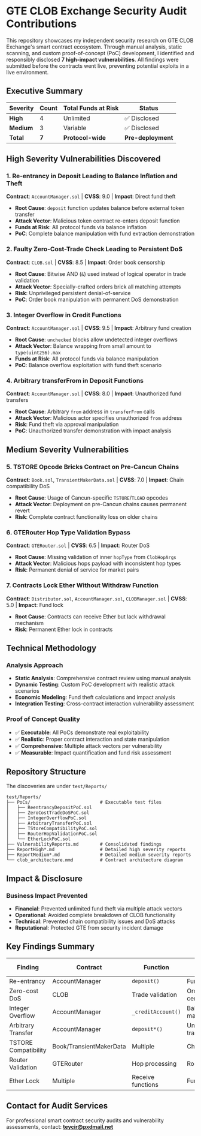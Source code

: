 # GTE CLOB Exchange Security Audit Contributions

This repository showcases my independent security research on GTE CLOB Exchange's smart contract ecosystem. Through manual analysis, static scanning, and custom proof-of-concept (PoC) development, I identified and responsibly disclosed **7 high-impact vulnerabilities**. All findings were submitted before the contracts went live, preventing potential exploits in a live environment.

## Executive Summary

| Severity | Count | Total Funds at Risk | Status |
|----------|-------|-------------------|--------|
| **High** | 4 | Unlimited | ✅ Disclosed |
| **Medium** | 3 | Variable | ✅ Disclosed |
| **Total** | **7** | **Protocol-wide** | **Pre-deployment** |

## High Severity Vulnerabilities Discovered

### 1. Re-entrancy in Deposit Leading to Balance Inflation and Theft
**Contract**: `AccountManager.sol` | **CVSS**: 9.0 | **Impact**: Direct fund theft

- **Root Cause**: `deposit` function updates balance before external token transfer
- **Attack Vector**: Malicious token contract re-enters deposit function
- **Funds at Risk**: All protocol funds via balance inflation
- **PoC**: Complete balance manipulation with fund extraction demonstration

### 2. Faulty Zero-Cost-Trade Check Leading to Persistent DoS
**Contract**: `CLOB.sol` | **CVSS**: 8.5 | **Impact**: Order book censorship

- **Root Cause**: Bitwise AND (`&`) used instead of logical operator in trade validation
- **Attack Vector**: Specially-crafted orders brick all matching attempts
- **Risk**: Unprivileged persistent denial-of-service
- **PoC**: Order book manipulation with permanent DoS demonstration

### 3. Integer Overflow in Credit Functions
**Contract**: `AccountManager.sol` | **CVSS**: 9.5 | **Impact**: Arbitrary fund creation

- **Root Cause**: `unchecked` blocks allow undetected integer overflows
- **Attack Vector**: Balance wrapping from small amount to `type(uint256).max`
- **Funds at Risk**: All protocol funds via balance manipulation
- **PoC**: Balance overflow exploitation with fund theft scenario

### 4. Arbitrary transferFrom in Deposit Functions
**Contract**: `AccountManager.sol` | **CVSS**: 8.0 | **Impact**: Unauthorized fund transfers

- **Root Cause**: Arbitrary `from` address in `transferFrom` calls
- **Attack Vector**: Malicious actor specifies unauthorized `from` address
- **Risk**: Fund theft via approval manipulation
- **PoC**: Unauthorized transfer demonstration with impact analysis

## Medium Severity Vulnerabilities

### 5. TSTORE Opcode Bricks Contract on Pre-Cancun Chains
**Contract**: `Book.sol`, `TransientMakerData.sol` | **CVSS**: 7.0 | **Impact**: Chain compatibility DoS

- **Root Cause**: Usage of Cancun-specific `TSTORE`/`TLOAD` opcodes
- **Attack Vector**: Deployment on pre-Cancun chains causes permanent revert
- **Risk**: Complete contract functionality loss on older chains

### 6. GTERouter Hop Type Validation Bypass
**Contract**: `GTERouter.sol` | **CVSS**: 6.5 | **Impact**: Router DoS

- **Root Cause**: Missing validation of inner `hopType` from `ClobHopArgs`
- **Attack Vector**: Malicious hops payload with inconsistent hop types
- **Risk**: Permanent denial of service for market pairs

### 7. Contracts Lock Ether Without Withdraw Function
**Contract**: `Distributor.sol`, `AccountManager.sol`, `CLOBManager.sol` | **CVSS**: 5.0 | **Impact**: Fund lock

- **Root Cause**: Contracts can receive Ether but lack withdrawal mechanism
- **Risk**: Permanent Ether lock in contracts

## Technical Methodology

### Analysis Approach
- **Static Analysis**: Comprehensive contract review using manual analysis
- **Dynamic Testing**: Custom PoC development with realistic attack scenarios
- **Economic Modeling**: Fund theft calculations and impact analysis
- **Integration Testing**: Cross-contract interaction vulnerability assessment

### Proof of Concept Quality
- ✅ **Executable**: All PoCs demonstrate real exploitability
- ✅ **Realistic**: Proper contract interaction and state manipulation
- ✅ **Comprehensive**: Multiple attack vectors per vulnerability
- ✅ **Measurable**: Impact quantification and fund risk assessment

## Repository Structure
The discoveries are under `test/Reports/`
```
test/Reports/
├── PoCs/                          # Executable test files
│   ├── ReentrancyDepositPoC.sol
│   ├── ZeroCostTradeDoSPoC.sol
│   ├── IntegerOverflowPoC.sol
│   ├── ArbitraryTransferPoC.sol
│   ├── TStoreCompatibilityPoC.sol
│   ├── RouterHopValidationPoC.sol
│   └── EtherLockPoC.sol
├── VulnerabilityReports.md        # Consolidated findings
├── ReportHigh*.md                 # Detailed high severity reports
├── ReportMedium*.md               # Detailed medium severity reports
└── clob_architecture.mmd          # Contract architecture diagram
```

## Impact & Disclosure

### Business Impact Prevented
- **Financial**: Prevented unlimited fund theft via multiple attack vectors
- **Operational**: Avoided complete breakdown of CLOB functionality
- **Technical**: Prevented chain compatibility issues and DoS attacks
- **Reputational**: Protected GTE from security incident damage

## Key Findings Summary

| Finding | Contract | Function | Impact | Fix Complexity |
|---------|----------|----------|--------|----------------|
| Re-entrancy | AccountManager | `deposit()` | Fund theft | Medium |
| Zero-cost DoS | CLOB | Trade validation | Order censorship | Low |
| Integer Overflow | AccountManager | `_creditAccount()` | Balance manipulation | Low |
| Arbitrary Transfer | AccountManager | `deposit*()` | Unauthorized transfers | Medium |
| TSTORE Compatibility | Book/TransientMakerData | Multiple | Chain DoS | High |
| Router Validation | GTERouter | Hop processing | Router DoS | Low |
| Ether Lock | Multiple | Receive functions | Fund lock | Medium |

## Contact for Audit Services

For professional smart contract security audits and vulnerability assessments, contact: **teycir@pxdmail.net**